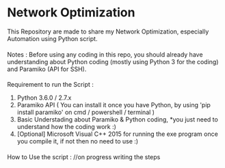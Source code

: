 # Network Optimization #
This Repository are made to share my Network Optimization, especially Automation using Python script.
####
Notes :
Before using any coding in this repo, 
you should already have understanding about Python coding (mostly using Python 3 for the coding) and Paramiko (API for SSH).
####

Requirement to run the Script :
1. Python 3.6.0 / 2.7.x
2. Paramiko API ( You can install it once you have Python, by using 'pip install paramiko' on cmd / powershell / terminal )
3. Basic Understading about Paramiko & Python coding, *you just need to understand how the coding work :)
4. [Optional] Microsoft Visual C++ 2015 for running the exe program once you compile it, if not then no need to use :)

####

How to Use the script :
//on progress writing the steps
